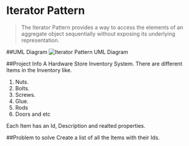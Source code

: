 ﻿# Iterator Pattern
> The Iterator Pattern provides a way to access the elements of an aggregate object
sequentially without exposing its underlying representation.

##UML Diagram
![Iterator Pattern UML Diagram](https://www.google.com/url?sa=i&url=https%3A%2F%2Fen.wikipedia.org%2Fwiki%2FIterator_pattern&psig=AOvVaw1BZsWGkDJRtohD0-RkDrky&ust=1630234605153000&source=images&cd=vfe&ved=2ahUKEwjyk8ylx9PyAhVGQ30KHeXhCqwQr4kDegUIARCsAQ)

##Project Info
A Hardware Store Inventory System.
There are different Items in the Inventory like.
1. Nuts.
2. Bolts.
3. Screws.
4. Glue.
5. Rods
6. Doors and etc

Each Item has an Id, Description and realted properties.

##Problem to solve
Create a list of all the Items with their Ids.
